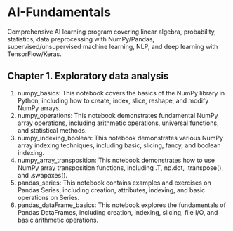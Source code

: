 # AI-Fundamentals
Comprehensive AI learning program covering linear algebra, probability, statistics, data preprocessing with NumPy/Pandas, supervised/unsupervised machine learning, NLP, and deep learning with TensorFlow/Keras.

## Chapter 1. Exploratory data analysis
1. numpy_basics: This notebook covers the basics of the NumPy library in Python, including how to create, index, slice, reshape, and modify NumPy arrays.
2. numpy_operations: This notebook demonstrates fundamental NumPy array operations, including arithmetic operations, universal functions, and statistical methods.
3. numpy_indexing_boolean: This notebook demonstrates various NumPy array indexing techniques, including basic, slicing, fancy, and boolean indexing.
4. numpy_array_transposition: This notebook demonstrates how to use NumPy array transposition functions, including .T, np.dot, .transpose(), and .swapaxes().
5. pandas_series: This notebook contains examples and exercises on Pandas Series, including creation, attributes, indexing, and basic operations on Series.
6. pandas_dataFrame_basics: This notebook explores the fundamentals of Pandas DataFrames, including creation, indexing, slicing, file I/O, and basic arithmetic operations.
